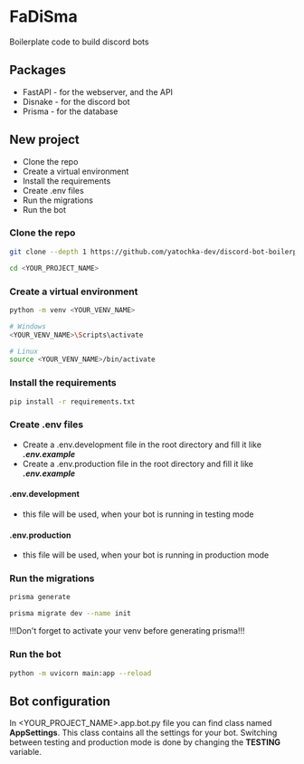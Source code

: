 FaDiSma
=======

Boilerplate code to build discord bots 

Packages
------------

- FastAPI - for the webserver, and the API
- Disnake - for the discord bot
- Prisma - for the database

New project
------------

- Clone the repo
- Create a virtual environment
- Install the requirements
- Create .env files 
- Run the migrations
- Run the bot 

### Clone the repo

```bash
git clone --depth 1 https://github.com/yatochka-dev/discord-bot-boilerplate <YOUR_PROJECT_NAME>

cd <YOUR_PROJECT_NAME>
```


### Create a virtual environment

```bash
python -m venv <YOUR_VENV_NAME>

# Windows
<YOUR_VENV_NAME>\Scripts\activate

# Linux
source <YOUR_VENV_NAME>/bin/activate

```

### Install the requirements

```bash
pip install -r requirements.txt
```

### Create .env files

- Create a .env.development file in the root directory and fill it like **_.env.example_**
- Create a .env.production file in the root directory and fill it like _**.env.example**_

#### .env.development 
- this file will be used, when your bot is running in testing mode

#### .env.production
- this file will be used, when your bot is running in production mode

### Run the migrations

```bash
prisma generate

prisma migrate dev --name init
```

!!!Don't forget to activate your venv before generating prisma!!!

### Run the bot

```bash
python -m uvicorn main:app --reload
```

## Bot configuration 
In <YOUR_PROJECT_NAME>.app.bot.py file you can find class named 
**AppSettings**. This class contains all the settings for your bot.
Switching between testing and production mode is done by changing the **TESTING** variable.





